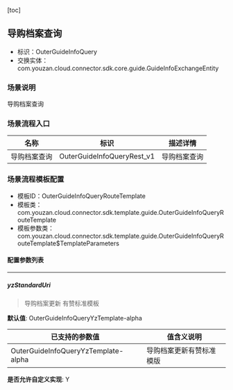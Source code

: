 [toc]

## 导购档案查询
- 标识：OuterGuideInfoQuery
- 交换实体：com.youzan.cloud.connector.sdk.core.guide.GuideInfoExchangeEntity
### 场景说明
导购档案查询
### 场景流程入口

名称 | 标识 | 描述详情
---|---|---
导购档案查询 | OuterGuideInfoQueryRest_v1 | 导购档案查询

### 场景流程模板配置
- 模板ID：OuterGuideInfoQueryRouteTemplate
- 模板类：com.youzan.cloud.connector.sdk.template.guide.OuterGuideInfoQueryRouteTemplate
- 模板参数类：com.youzan.cloud.connector.sdk.template.guide.OuterGuideInfoQueryRouteTemplate$TemplateParameters

#### 配置参数列表

---
##### yzStandardUri
> 导购档案更新 有赞标准模板

**默认值**: OuterGuideInfoQueryYzTemplate-alpha

已支持的参数值 | 值含义说明
---|---
OuterGuideInfoQueryYzTemplate-alpha | 导购档案更新有赞标准模版

**是否允许自定义实现**: Y

